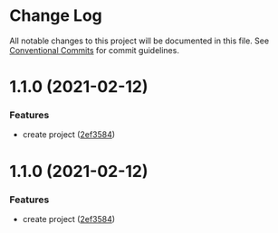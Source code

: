 # Change Log

All notable changes to this project will be documented in this file.
See [Conventional Commits](https://conventionalcommits.org) for commit guidelines.

# 1.1.0 (2021-02-12)


### Features

* create project ([2ef3584](https://github.com/leandrogrillo/teste-workflow/commit/2ef3584c07d72b415fe5b0c4858e594108e3e088))





# 1.1.0 (2021-02-12)


### Features

* create project ([2ef3584](https://github.com/leandrogrillo/teste-workflow/commit/2ef3584c07d72b415fe5b0c4858e594108e3e088))
